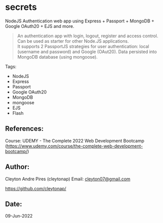 # secrets
NodeJS Authentication web app using Express + Passport + MongoDB + Google OAuth20 + EJS and more.

> An authentication app with login, logout, register and access control. Can be used as starter for other Node.JS applications.  
> It supports 2 PassportJS strategies for user authentication: local (username and password) and Google (OAut20).
> Data persisted into MongoDB database (using mongoose).

Tags:
  - NodeJS
  - Express
  - Passport
  - Google OAuth20
  - MongoDB 
  - mongoose
  - EJS
  - Flash

## References:

Course: UDEMY - The Complete 2022 Web Development Bootcamp (https://www.udemy.com/course/the-complete-web-development-bootcamp/)

## Author: 
Cleyton Andre Pires (cleytonap)
Email: cleyton07@gmail.com

https://github.com/cleytonap/

## Date:
09-Jun-2022
